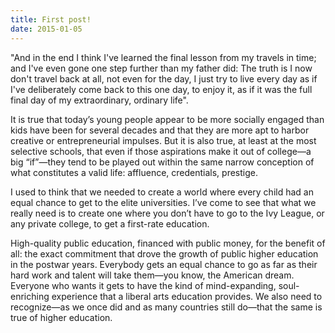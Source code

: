 ```yaml
---
title: First post!
date: 2015-01-05
---
```


"And in the end I think I've learned the final lesson from my travels in time; and I've even gone one step 
further than my father did: The truth is I now don't travel back at all, not even for the day, I just try 
to live every day as if I've deliberately come back to this one day, to enjoy it, as if it was the full 
final day of my extraordinary, ordinary life".  

It is true that today’s young people appear to be more socially engaged than kids have been for several 
decades and that they are more apt to harbor creative or entrepreneurial impulses. But it is also true, 
at least at the most selective schools, that even if those aspirations make it out of college—a big 
“if”—they tend to be played out within the same narrow conception of what constitutes a valid life: affluence, 
credentials, prestige. 

I used to think that we needed to create a world where every child had an equal chance to get to the elite 
universities. I’ve come to see that what we really need is to create one where you don’t have to go to the 
Ivy League, or any private college, to get a first-rate education.  

High-quality public education, financed with public money, for the benefit of all: the exact commitment that 
drove the growth of public higher education in the postwar years. Everybody gets an equal chance to go as far 
as their hard work and talent will take them—you know, the American dream. Everyone who wants it gets to have 
the kind of mind-expanding, soul-enriching experience that a liberal arts education provides. We also need to 
recognize—as we once did and as many countries still do—that the same is true of higher education. 
